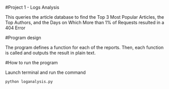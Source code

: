 #Project 1 - Logs Analysis

This queries the article database to find the Top 3 Most Popular Articles, the Top Authors, and the Days on Which More than 1% of Requests resulted in a 404 Error

#Program design

The program defines a function for each of the reports.  Then, each function is called and outputs the result in plain text.

#How to run the program

Launch terminal and run the command

```sh
python loganalysis.py
```
